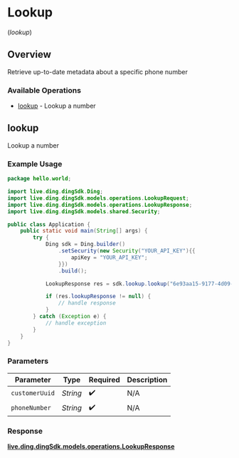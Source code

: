 # Lookup
(*lookup*)

## Overview

Retrieve up-to-date metadata about a specific phone number

### Available Operations

* [lookup](#lookup) - Lookup a number

## lookup

Lookup a number

### Example Usage

```java
package hello.world;

import live.ding.dingSdk.Ding;
import live.ding.dingSdk.models.operations.LookupRequest;
import live.ding.dingSdk.models.operations.LookupResponse;
import live.ding.dingSdk.models.shared.Security;

public class Application {
    public static void main(String[] args) {
        try {
            Ding sdk = Ding.builder()
                .setSecurity(new Security("YOUR_API_KEY"){{
                    apiKey = "YOUR_API_KEY";
                }})
                .build();

            LookupResponse res = sdk.lookup.lookup("6e93aa15-9177-4d09-8395-b69ce50db1c8", "string");

            if (res.lookupResponse != null) {
                // handle response
            }
        } catch (Exception e) {
            // handle exception
        }
    }
}
```

### Parameters

| Parameter          | Type               | Required           | Description        |
| ------------------ | ------------------ | ------------------ | ------------------ |
| `customerUuid`     | *String*           | :heavy_check_mark: | N/A                |
| `phoneNumber`      | *String*           | :heavy_check_mark: | N/A                |


### Response

**[live.ding.dingSdk.models.operations.LookupResponse](../../models/operations/LookupResponse.md)**


